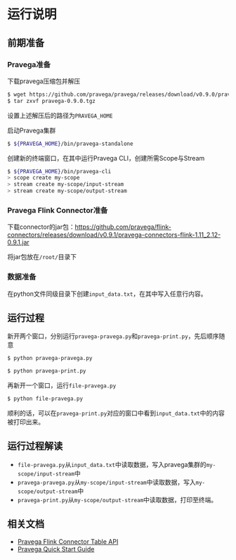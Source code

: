 # 运行说明

## 前期准备

### Pravega准备

下载pravega压缩包并解压

```bash
$ wget https://github.com/pravega/pravega/releases/download/v0.9.0/pravega-0.9.0.tgz
$ tar zxvf pravega-0.9.0.tgz
```

设置上述解压后的路径为`PRAVEGA_HOME` 

启动Pravega集群

```bash
$ ${PRAVEGA_HOME}/bin/pravega-standalone
```

创建新的终端窗口，在其中运行Pravega CLI，创建所需Scope与Stream

```bash
$ ${PRAVEGA_HOME}/bin/pravega-cli
> scope create my-scope
> stream create my-scope/input-stream
> stream create my-scope/output-stream
```

### Pravega Flink Connector准备

下载connector的jar包：https://github.com/pravega/flink-connectors/releases/download/v0.9.1/pravega-connectors-flink-1.11_2.12-0.9.1.jar

将jar包放在`/root/`目录下

### 数据准备

在python文件同级目录下创建`input_data.txt`，在其中写入任意行内容。

## 运行过程

新开两个窗口，分别运行`pravega-pravega.py`和`pravega-print.py`，先后顺序随意

```bash
$ python pravega-pravega.py
```

```bash
$ python pravega-print.py
```

再新开一个窗口，运行`file-pravega.py`

```bash
$ python file-pravega.py
```

顺利的话，可以在`pravega-print.py`对应的窗口中看到`input_data.txt`中的内容被打印出来。

## 运行过程解读

- `file-pravega.py`从`input_data.txt`中读取数据，写入pravega集群的`my-scope/input-stream`中
- `pravega-pravega.py`从`my-scope/input-stream`中读取数据，写入`my-scope/output-stream`中
- `pravega-print.py`从`my-scope/output-stream`中读取数据，打印至终端。

## 相关文档

- [Pravega Flink Connector Table API](https://github.com/pravega/flink-connectors/blob/master/documentation/src/docs/table-api.md)
- [Pravega Quick Start Guide](https://github.com/pravega/pravega/blob/master/documentation/src/docs/getting-started/quick-start.md)